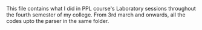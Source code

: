 This file contains what I did in PPL course's Laboratory sessions throughout the fourth semester of my college.
From 3rd march and onwards, all the codes upto the parser in the same folder.
